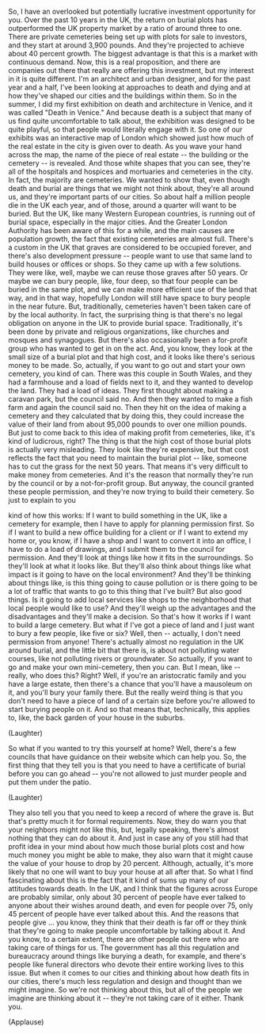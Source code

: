 
So, I have an overlooked
but potentially lucrative
investment opportunity for you.
Over the past 10 years in the UK,
the return on burial plots
has outperformed the UK property market
by a ratio of around three to one.
There are private cemeteries being set up
with plots for sale to investors,
and they start at around 3,900 pounds.
And they&#39;re projected to achieve
about 40 percent growth.
The biggest advantage is that this
is a market with continuous demand.
Now, this is a real proposition,
and there are companies out there
that really are offering this investment,
but my interest in it is quite different.
I&#39;m an architect and urban designer,
and for the past year and a half,
I&#39;ve been looking at approaches
to death and dying
and at how they&#39;ve shaped our cities
and the buildings within them.
So in the summer,
I did my first exhibition
on death and architecture in Venice,
and it was called &quot;Death in Venice.&quot;
And because death is a subject
that many of us find quite
uncomfortable to talk about,
the exhibition was designed
to be quite playful,
so that people would
literally engage with it.
So one of our exhibits
was an interactive map of London
which showed just how much
of the real estate in the city
is given over to death.
As you wave your hand across the map,
the name of the piece of real estate --
the building or the cemetery --
is revealed.
And those white shapes that you can see,
they&#39;re all of the hospitals and hospices
and mortuaries and cemeteries in the city.
In fact, the majority are cemeteries.
We wanted to show that, even though
death and burial are things
that we might not think about,
they&#39;re all around us, and they&#39;re
important parts of our cities.
So about half a million people
die in the UK each year,
and of those, around a quarter
will want to be buried.
But the UK, like many
Western European countries,
is running out of burial space,
especially in the major cities.
And the Greater London Authority
has been aware of this for a while,
and the main causes are population growth,
the fact that existing
cemeteries are almost full.
There&#39;s a custom in the UK that graves
are considered to be occupied forever,
and there&#39;s also development pressure --
people want to use that same land
to build houses or offices or shops.
So they came up with a few solutions.
They were like, well, maybe we can
reuse those graves after 50 years.
Or maybe we can bury people,
like, four deep,
so that four people can be buried
in the same plot,
and we can make more efficient use
of the land that way,
and in that way, hopefully London
will still have space to bury people
in the near future.
But, traditionally, cemeteries
haven&#39;t been taken care of
by the local authority.
In fact, the surprising thing is that
there&#39;s no legal obligation
on anyone in the UK
to provide burial space.
Traditionally, it&#39;s been done
by private and religious organizations,
like churches and mosques and synagogues.
But there&#39;s also occasionally
been a for-profit group
who has wanted to get in on the act.
And, you know, they look at
the small size of a burial plot
and that high cost,
and it looks like there&#39;s
serious money to be made.
So, actually, if you want to go out
and start your own cemetery,
you kind of can.
There was this couple in South Wales,
and they had a farmhouse
and a load of fields next to it,
and they wanted to develop the land.
They had a load of ideas.
They first thought about making
a caravan park,
but the council said no.
And then they wanted to make a fish farm
and again the council said no.
Then they hit on the idea
of making a cemetery
and they calculated that by doing this,
they could increase
the value of their land
from about 95,000 pounds
to over one million pounds.
But just to come back to this idea
of making profit from cemeteries,
like, it&#39;s kind of ludicrous, right?
The thing is that the high cost
of those burial plots
is actually very misleading.
They look like they&#39;re expensive,
but that cost reflects the fact that
you need to maintain the burial plot --
like, someone has to cut the grass
for the next 50 years.
That means it&#39;s very difficult
to make money from cemeteries.
And it&#39;s the reason that normally
they&#39;re run by the council
or by a not-for-profit group.
But anyway, the council granted
these people permission,
and they&#39;re now trying
to build their cemetery.
So just to explain to you

kind of how this works:
If I want to build something in the UK,
like a cemetery for example,
then I have to apply
for planning permission first.
So if I want to build a new
office building for a client
or if I want to extend my home
or, you know, if I have a shop
and I want to convert it into an office,
I have to do a load of drawings,
and I submit them
to the council for permission.
And they&#39;ll look at things like
how it fits in the surroundings.
So they&#39;ll look at what it looks like.
But they&#39;ll also think about things
like what impact is it going to have
on the local environment?
And they&#39;ll be thinking about things like,
is this thing going to cause pollution
or is there going to be a lot of traffic
that wants to go to this thing
that I&#39;ve built?
But also good things.
Is it going to add local services
like shops to the neighborhood
that local people would like to use?
And they&#39;ll weigh up the advantages
and the disadvantages
and they&#39;ll make a decision.
So that&#39;s how it works if I want
to build a large cemetery.
But what if I&#39;ve got a piece of land
and I just want to bury
a few people, like five or six?
Well, then -- actually, I don&#39;t need
permission from anyone!
There&#39;s actually almost no regulation
in the UK around burial,
and the little bit that there is,
is about not polluting water courses,
like not polluting rivers or groundwater.
So actually, if you want to go
and make your own mini-cemetery,
then you can.
But I mean, like -- really,
who does this? Right?
Well, if you&#39;re an aristocratic family
and you have a large estate,
then there&#39;s a chance that you&#39;ll
have a mausoleum on it,
and you&#39;ll bury your family there.
But the really weird thing
is that you don&#39;t need to have
a piece of land of a certain size
before you&#39;re allowed
to start burying people on it.
And so that means that, technically,
this applies to, like, the back garden
of your house in the suburbs.

(Laughter)

So what if you wanted
to try this yourself at home?
Well, there&#39;s a few councils
that have guidance on their website
which can help you.
So, the first thing that they tell you
is that you need to have a certificate
of burial before you can go ahead --
you&#39;re not allowed to just murder people
and put them under the patio.

(Laughter)

They also tell you that you need to keep
a record of where the grave is.
But that&#39;s pretty much it
for formal requirements.
Now, they do warn you that
your neighbors might not like this,
but, legally speaking, there&#39;s almost
nothing that they can do about it.
And just in case any of you
still had that profit idea in your mind
about how much those burial plots cost
and how much money
you might be able to make,
they also warn that it might cause
the value of your house
to drop by 20 percent.
Although, actually, it&#39;s more likely
that no one will want to buy
your house at all after that.
So what I find fascinating about this
is the fact that it kind of sums up
many of our attitudes towards death.
In the UK, and I think that the figures
across Europe are probably similar,
only about 30 percent of people
have ever talked to anyone
about their wishes around death,
and even for people over 75,
only 45 percent of people
have ever talked about this.
And the reasons that
people give ... you know,
they think that their death is far off
or they think that they&#39;re going
to make people uncomfortable
by talking about it.
And you know, to a certain extent,
there are other people out there
who are taking care of things for us.
The government has all this regulation
and bureaucracy around things
like burying a death, for example,
and there&#39;s people like funeral directors
who devote their entire
working lives to this issue.
But when it comes to our cities
and thinking about how
death fits in our cities,
there&#39;s much less regulation
and design and thought
than we might imagine.
So we&#39;re not thinking about this,
but all of the people we imagine
are thinking about it --
they&#39;re not taking care of it either.
Thank you.

(Applause)

